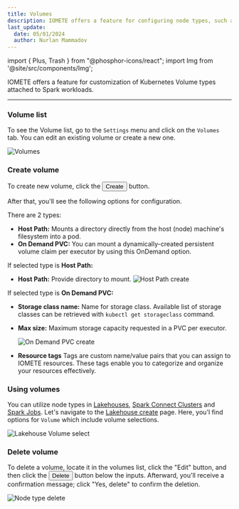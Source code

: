 ```yaml
---
title: Volumes
description: IOMETE offers a feature for configuring node types, such as CPU and memory.
last_update:
  date: 05/01/2024
  author: Nurlan Mammadov
---
```


import { Plus, Trash } from "@phosphor-icons/react";
import Img from '@site/src/components/Img';

IOMETE offers a feature for customization of Kubernetes Volume types attached to Spark workloads.

---

### Volume list

To see the Volume list, go to the `Settings` menu and click on the `Volumes` tab. You can edit an existing volume or create a new one.

<!-- Click on the <button class="button button--primary button-iom">Configure</button> button to get started. -->

<Img src="/img/user-guide/volumes/volumes.png" alt="Volumes" />

### Create volume

To create new volume, click the <button className="button button--primary button-iom"><Plus size={16}/>Create</button> button.

After that, you'll see the following options for configuration.

There are 2 types:

- **Host Path:** Mounts a directory directly from the host (node) machine's filesystem into a pod.
- **On Demand PVC:** You can mount a dynamically-created persistent volume claim per executor by using this OnDemand option.

If selected type is **Host Path:**

- **Host Path:** Provide directory to mount.
  <Img src="/img/user-guide/volumes/host-path-create.png" alt="Host Path create" maxWidth="600px" />

If selected type is **On Demand PVC:**

- **Storage class name:** Name for storage class. Available list of storage classes can be retrieved with `kubectl get storageclass` command.
- **Max size:** Maximum storage capacity requested in a PVC per executor.

  <Img src="/img/user-guide/volumes/on-demand-create.png" alt="On Demand PVC create" maxWidth="600px" />

- **Resource tags** Tags are custom name/value pairs that you can assign to IOMETE resources. These tags enable you to categorize and organize your resources effectively.

### Using volumes

You can utilize node types in [Lakehouses](./virtual-lakehouses.md), [Spark Connect Clusters](./spark-connect.mdx) and [Spark Jobs](../developer-guide/spark-job/getting-started.md).
Let's navigate to the [Lakehouse create](./virtual-lakehouses.md#create-a-new-lakehouse) page. Here, you'l find options for `Volume` which include volume selections.

<Img src="/img/user-guide/volumes/select-volume.png" alt="Lakehouse Volume select" maxWidth="600px"/>

### Delete volume

To delete a volume, locate it in the volumes list, click the "Edit" button, and then click the <button class="button button--danger button--outline button-iom"><Trash size={16} /> Delete</button> button below the inputs. Afterward, you'll receive a confirmation message; click "Yes, delete" to confirm the deletion.

<Img src="/img/user-guide/volumes/volume-delete.png" alt="Node type delete" maxWidth="600px"/>

